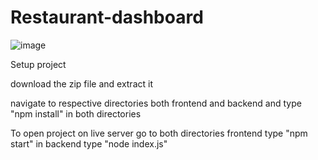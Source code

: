 # Restaurant-dashboard

![image](https://github.com/user-attachments/assets/928afed3-7959-4bfc-b2bd-29450101bb1f)


Setup project

download the zip file and extract it

navigate to respective directories both frontend and backend
and type "npm install" in both directories


To open project on live server go to both directories  frontend type "npm start" in backend type "node index.js"

